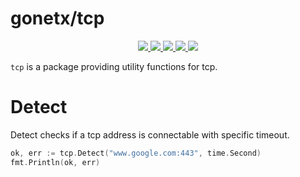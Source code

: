 # gonetx/tcp
<p align="center">
  <a href="https://pkg.go.dev/github.com/gonetx/tcp">
    <img src="https://img.shields.io/badge/%F0%9F%93%9A%20godoc-pkg-00ACD7.svg?color=00ACD7&style=flat">
  </a>
  <a href="https://goreportcard.com/report/github.com/gonetx/tcp">
    <img src="https://img.shields.io/badge/%F0%9F%93%9D%20goreport-A%2B-75C46B">
  </a>
  <a href="https://codecov.io/gh/gonetx/tcp">
    <img src="https://codecov.io/gh/gonetx/tcp/branch/main/graph/badge.svg?token=05UN78X11O"/>
  </a>
  <a href="https://github.com/gonetx/tcp/actions?query=workflow%3ASecurity">
    <img src="https://img.shields.io/github/workflow/status/gonetx/tcp/Security?label=%F0%9F%94%91%20gosec&style=flat&color=75C46B">
  </a>
  <a href="https://github.com/gonetx/tcp/actions?query=workflow%3ATest">
    <img src="https://img.shields.io/github/workflow/status/gonetx/tcp/Test?label=%F0%9F%A7%AA%20tests&style=flat&color=75C46B">
  </a>
</p>

`tcp` is a package providing utility functions for tcp.

# Detect
Detect checks if a tcp address is connectable with specific timeout.

```go
ok, err := tcp.Detect("www.google.com:443", time.Second)
fmt.Println(ok, err)
```
